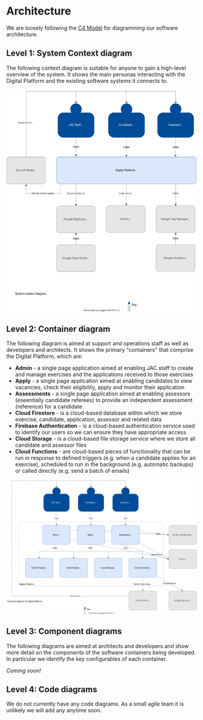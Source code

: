 # Architecture

We are loosely following the [C4 Model](https://c4model.com) for diagramming our software architecture.

## <a name="context"></a> Level 1: System Context diagram

The following context diagram is suitable for anyone to gain a high-level overview of the system. It shows the main personas interacting with the Digital Platform and the existing software systems it connects to.

![System Context diagram](jac-overview-Context.svg)


## <a name="container"></a> Level 2: Container diagram

The following diagram is aimed at support and operations staff as well as developers and architects. It shows the primary "containers" that comprise the Digital Platform, which are:

- **Admin** - a single page application aimed at enabling JAC staff to create and manage exercises and the applications received to those exercises
- **Apply** - a single page application aimed at enabling candidates to view vacancies, check their eligibility, apply and monitor their application
- **Assessments** - a single page application aimed at enabling assessors (eseentially candidate referees) to provide an independent assessment (reference) for a candidate
- **Cloud Firestore** - is a cloud-based database within which we store exercise, candidate, application, assessor and related data
- **Firebase Authentication** - is a cloud-based authentication service used to identify our users so we can ensure they have appropriate access
- **Cloud Storage** - is a cloud-based file storage service where we store all candidate and assessor files
- **Cloud Functions** - are cloud-based pieces of functionality that can be run in response to defined triggers (e.g. when a candidate applies for an exercise), scheduled to run in the background (e.g. automatic backups) or called directly (e.g. send a batch of emails)

![Container diagram](jac-overview-Container.svg)


## <a name="component"></a> Level 3: Component diagrams

The following diagrams are aimed at architects and developers and show more detail on the components of the software containers being developed. In particular we identify the key configurables of each container.

_Coming soon!_


## Level 4: Code diagrams

We do not currently have any code diagrams. As a small agile team it is unlikely we will add any anytime soon.
